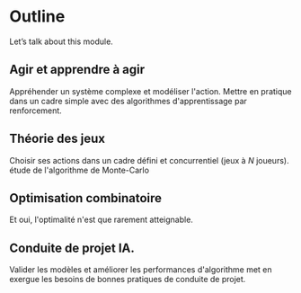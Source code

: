 # Outline

Let’s talk about this module.

## Agir et apprendre à agir                             <!--Guillaume-->

Appréhender un système complexe et modéliser l'action. Mettre en pratique dans un cadre simple avec des algorithmes d'apprentissage par renforcement.

## Théorie des jeux

Choisir ses actions dans un cadre défini et concurrentiel (jeux à *N* joueurs). étude  de l'algorithme de Monte-Carlo

## Optimisation combinatoire

Et oui, l'optimalité n'est que rarement atteignable.

## Conduite de projet IA.

Valider les modèles et améliorer les performances d'algorithme met en exergue les besoins de bonnes pratiques de conduite de projet.
